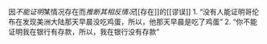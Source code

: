 因*不能证明*某情况存在而*推断其相反情况*[[存在]]的[[谬误]] 
	1. “没有人能证明哥伦布在发现美洲大陆那天早晨没吃鸡蛋，所以，他那天早晨是吃了鸡蛋”
	2. “你不能证明我在银行有存款，所以，我在银行没有存款”